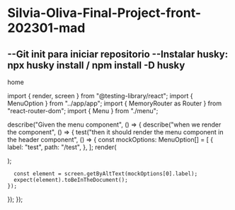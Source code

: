 # Silvia-Oliva-Final-Project-front-202301-mad

--Git init para iniciar repositorio
--Instalar husky: npx husky install / npm install -D husky
--
home

import { render, screen } from "@testing-library/react";
import { MenuOption } from "../app/app";
import { MemoryRouter as Router } from "react-router-dom";
import { Menu } from "./menu";

describe("Given the menu component", () => {
describe("when we render the component", () => {
test("then it should render the menu component in the header component", () => {
const mockOptions: MenuOption[] = [
{
label: "test",
path: "/test",
},
];
render(
<Router>
<Menu options={mockOptions}></Menu>
</Router>
);

      const element = screen.getByAltText(mockOptions[0].label);
      expect(element).toBeInTheDocument();
    });

});
});
